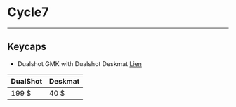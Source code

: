 # Cycle7
---
## Keycaps
- Dualshot GMK with Dualshot Deskmat [Lien](https://www.deskhero.ca/products/gmk-dualshot-2-in-stock-extras?variant=40216010522690)

| DualShot | Deskmat |
|----------|----------|
| 199 $ | 40 $|

